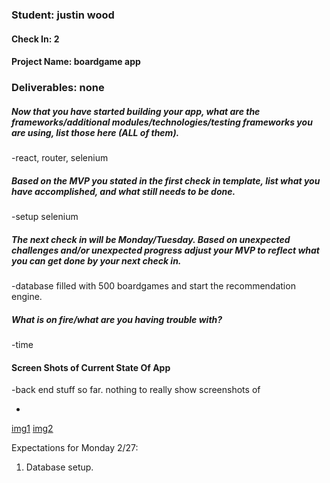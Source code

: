 ### Student: justin wood

#### Check In: 2

#### Project Name: boardgame app

### Deliverables: none

##### Now that you have started building your app, what are the frameworks/additional modules/technologies/testing frameworks you are using, list those here (ALL of them).  
-react, router, selenium
##### Based on the MVP you stated in the first check in template, list what you have accomplished, and what still needs to be done.  
-setup selenium
##### The next check in will be Monday/Tuesday. Based on unexpected challenges and/or unexpected progress adjust your MVP to reflect what you can get done by your next check in.  
-database filled with 500 boardgames and start the recommendation engine.
##### What is on fire/what are you having trouble with?
-time
#### Screen Shots of Current State Of App  
-back end stuff so far. nothing to really show screenshots of

-
[img1](http://imgur.com/1yLjCI8.jpg)
[img2](http://imgur.com/X2KDZco.jpg)


Expectations for Monday 2/27:
1. Database setup.
